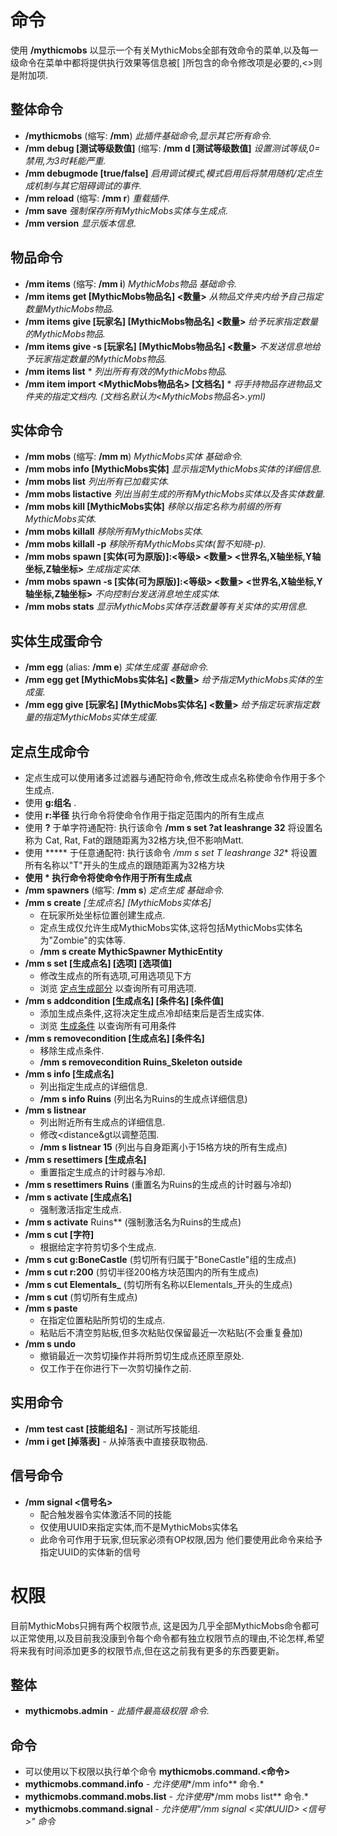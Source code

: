 # 命令

使用 **/mythicmobs** 以显示一个有关MythicMobs全部有效命令的菜单,以及每一级命令在菜单中都将提供执行效果等信息被\[ \]所包含的命令修改项是必要的,<>则是附加项.

## 整体命令

* **/mythicmobs** (缩写: **/mm**) _此插件基础命令,显示其它所有命令._
* **/mm debug \[测试等级数值\]** (缩写: **/mm d \[测试等级数值\]** _设置测试等级,0=禁用,为3时耗能严重._
* **/mm debugmode \[true/false\]** _启用调试模式,模式启用后将禁用随机/定点生成机制与其它阻碍调试的事件._
* **/mm reload** (缩写: **/mm r**) _重载插件._
* **/mm save** _强制保存所有MythicMobs实体与生成点._
* **/mm version** _显示版本信息._

## 物品命令

* **/mm items** (缩写: **/mm i**) _MythicMobs物品 基础命令._
* **/mm items get \[MythicMobs物品名\] <数量>** _从物品文件夹内给予自己指定数量MythicMobs物品._
* **/mm items give \[玩家名\] \[MythicMobs物品名\] <数量>** _给予玩家指定数量的MythicMobs物品._
* **/mm items give -s \[玩家名\] \[MythicMobs物品名\] <数量>** _不发送信息地给予玩家指定数量的MythicMobs物品._
* **/mm items list** \* _列出所有有效的MythicMobs物品._
* **/mm item import <MythicMobs物品名> \[文档名\]** \* _将手持物品存进物品文件夹的指定文档内. (文档名默认为<MythicMobs物品名>.yml)_

## 实体命令

* **/mm mobs** (缩写: **/mm m**) _MythicMobs实体 基础命令._
* **/mm mobs info \[MythicMobs实体\]** _显示指定MythicMobs实体的详细信息._
* **/mm mobs list** _列出所有已加载实体._
* **/mm mobs listactive** _列出当前生成的所有MythicMobs实体以及各实体数量._
* **/mm mobs kill \[MythicMobs实体\]** _移除以指定名称为前缀的所有MythicMobs实体._
* **/mm mobs killall** _移除所有MythicMobs实体._
* **/mm mobs killall -p** _移除所有MythicMobs实体(暂不知晓-p)._
* **/mm mobs spawn \[实体(可为原版)\]:<等级> <数量> <世界名,X轴坐标,Y轴坐标,Z轴坐标>** _生成指定实体._
* **/mm mobs spawn -s \[实体(可为原版)\]:<等级> <数量> <世界名,X轴坐标,Y轴坐标,Z轴坐标>** _不向控制台发送消息地生成实体._
* **/mm mobs stats** _显示MythicMobs实体存活数量等有关实体的实用信息._

## 实体生成蛋命令

* **/mm egg** (alias: **/mm e**) _实体生成蛋 基础命令._
* **/mm egg get \[MythicMobs实体名\] <数量>** _给予指定MythicMobs实体的生成蛋._
* **/mm egg give \[玩家名\] \[MythicMobs实体名\] <数量>** _给予指定玩家指定数量的指定MythicMobs实体生成蛋._

## 定点生成命令

* 定点生成可以使用诸多过滤器与通配符命令,修改生成点名称使命令作用于多个生成点.
* 使用 **g:组名** .
* 使用 **r:半径** 执行命令将使命令作用于指定范围内的所有生成点
* 使用 **?** 于单字符通配符: 执行该命令 **/mm s set ?at leashrange 32** 将设置名称为 Cat, Rat, Fat的跟随距离为32格方块,但不影响Matt.
* 使用 \*\*\*\*\* 于任意通配符: 执行该命令 _/mm s set T leashrange 32_\* 将设置所有名称以"T"开头的生成点的跟随距离为32格方块
* **使用 \* 执行命令将使命令作用于所有生成点**
* **/mm spawners** (缩写: **/mm s**) _定点生成 基础命令._
* **/mm s create** _\[生成点名\]_ _\[MythicMobs实体名\]_
  * 在玩家所处坐标位置创建生成点.
  * 定点生成仅允许生成MythicMobs实体,这将包括MythicMobs实体名为"Zombie"的实体等.
  * **/mm s create MythicSpawner MythicEntity**
* **/mm s set \[生成点名\] \[选项\] \[选项值\]**
  * 修改生成点的所有选项,可用选项见下方
  * 浏览 [定点生成部分](%E5%AE%9A%E7%82%B9%E7%94%9F%E6%88%90) 以查询所有可用选项.
* **/mm s addcondition \[生成点名\] \[条件名\] \[条件值\]**
  * 添加生成点条件,这将决定生成点冷却结束后是否生成实体.
  * 浏览 [生成条件](%E5%AE%9A%E7%82%B9%E7%94%9F%E6%88%90/%E6%9D%A1%E4%BB%B6) 以查询所有可用条件
* **/mm s removecondition \[生成点名\] \[条件名\]**
  * 移除生成点条件.
  * **/mm s removecondition Ruins_Skeleton outside**
* **/mm s info \[生成点名\]**
  * 列出指定生成点的详细信息.
  * **/mm s info Ruins** (列出名为Ruins的生成点详细信息)
* **/mm s listnear <distance>**
  * 列出附近所有生成点的详细信息.
  * 修改<distance&gt以调整范围.
  * **/mm s listnear 15** (列出与自身距离小于15格方块的所有生成点)
* **/mm s resettimers \[生成点名\]**
  * 重置指定生成点的计时器与冷却.
* **/mm s resettimers Ruins** (重置名为Ruins的生成点的计时器与冷却)
* **/mm s activate \[生成点名\]**
  * 强制激活指定生成点.
* **/mm s activate** Ruins\*\* (强制激活名为Ruins的生成点)
* **/mm s cut \[字符\]**
  * 根据给定字符剪切多个生成点.
* **/mm s cut g:BoneCastle** (剪切所有归属于"BoneCastle"组的生成点)
* **/mm s cut r:200** (剪切半径200格方块范围内的所有生成点)
* **/mm s cut Elementals_** (剪切所有名称以Elementals_开头的生成点)
* **/mm s cut** (剪切所有生成点)
* **/mm s paste**
  * 在指定位置粘贴所剪切的生成点.
  * 粘贴后不清空剪贴板,但多次粘贴仅保留最近一次粘贴(不会重复叠加)
* **/mm s undo**
  * 撤销最近一次剪切操作并将所剪切生成点还原至原处.
  * 仅工作于在你进行下一次剪切操作之前.

## 实用命令

* **/mm test cast \[技能组名\]** - 测试所写技能组.
* **/mm i get \[掉落表\]** - 从掉落表中直接获取物品.

## 信号命令

* **/mm signal <UUID> <信号名>**
  * 配合触发器令实体激活不同的技能
  * 仅使用UUID来指定实体,而不是MythicMobs实体名
  * 此命令可作用于玩家,但玩家必须有OP权限,因为 他们要使用此命令来给予指定UUID的实体新的信号

# 权限

目前MythicMobs只拥有两个权限节点, 这是因为几乎全部MythicMobs命令都可以正常使用,以及目前我没康到令每个命令都有独立权限节点的理由,不论怎样,希望将来我有时间添加更多的权限节点,但在这之前我有更多的东西要更新。

## 整体

* **mythicmobs.admin** - _此插件最高级权限 命令._

## 命令

* 可以使用以下权限以执行单个命令 **mythicmobs.command.<命令>**
* **mythicmobs.command.info** - _允许使用_\*/mm info\*\* 命令.\*
* **mythicmobs.command.mobs.list** - _允许使用_\*/mm mobs list\*\* 命令.\*
* **mythicmobs.command.signal** - _允许使用"/mm signal <实体UUID> <信号>" 命令_